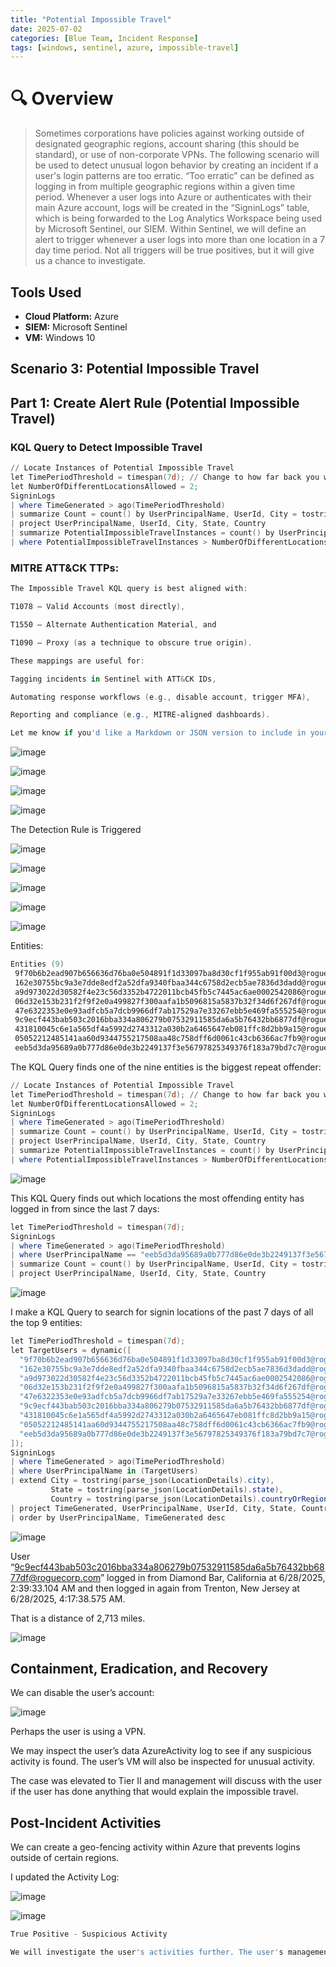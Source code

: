 ```yaml
---
title: "Potential Impossible Travel"
date: 2025-07-02
categories: [Blue Team, Incident Response]
tags: [windows, sentinel, azure, impossible-travel]
---
```


# 🔍 Overview

> Sometimes corporations have policies against working outside of designated geographic regions, account sharing (this should be standard), or use of non-corporate VPNs. The following scenario will be used to detect unusual logon behavior by creating an incident if a user's login patterns are too erratic. “Too erratic” can be defined as logging in from multiple geographic regions within a given time period. Whenever a user logs into Azure or authenticates with their main Azure account, logs will be created in the “SigninLogs” table, which is being forwarded to the Log Analytics Workspace being used by Microsoft Sentinel, our SIEM. Within Sentinel, we will define an alert to trigger whenever a user logs into more than one location in a 7 day time period. Not all triggers will be true positives, but it will give us a chance to investigate.

## Tools Used
- **Cloud Platform:** Azure
- **SIEM:** Microsoft Sentinel
- **VM:** Windows 10

## Scenario 3: Potential Impossible Travel

## Part 1: Create Alert Rule (Potential Impossible Travel)

### KQL Query to Detect Impossible Travel

```powershell
// Locate Instances of Potential Impossible Travel
let TimePeriodThreshold = timespan(7d); // Change to how far back you want to look
let NumberOfDifferentLocationsAllowed = 2;
SigninLogs
| where TimeGenerated > ago(TimePeriodThreshold)
| summarize Count = count() by UserPrincipalName, UserId, City = tostring(parse_json(LocationDetails).city), State = tostring(parse_json(LocationDetails).state), Country = tostring(parse_json(LocationDetails).countryOrRegion)
| project UserPrincipalName, UserId, City, State, Country
| summarize PotentialImpossibleTravelInstances = count() by UserPrincipalName, UserId
| where PotentialImpossibleTravelInstances > NumberOfDifferentLocationsAllowed

```

### MITRE ATT&CK TTPs:

```powershell
The Impossible Travel KQL query is best aligned with:

T1078 – Valid Accounts (most directly),

T1550 – Alternate Authentication Material, and

T1090 – Proxy (as a technique to obscure true origin).

These mappings are useful for:

Tagging incidents in Sentinel with ATT&CK IDs,

Automating response workflows (e.g., disable account, trigger MFA),

Reporting and compliance (e.g., MITRE-aligned dashboards).

Let me know if you'd like a Markdown or JSON version to include in your IR notes.
```

![image](/assets/img/bluelabs/potential-impossible-travel/image.png)

![image](/assets/img/bluelabs/potential-impossible-travel/image1.png)

![image](/assets/img/bluelabs/potential-impossible-travel/image2.png)

![image](/assets/img/bluelabs/potential-impossible-travel/image3.png)

The Detection Rule is Triggered

![image](/assets/img/bluelabs/potential-impossible-travel/image4.png)

![image](/assets/img/bluelabs/potential-impossible-travel/image5.png)

![image](/assets/img/bluelabs/potential-impossible-travel/image6.png)

![image](/assets/img/bluelabs/potential-impossible-travel/image7.png)

![image](/assets/img/bluelabs/potential-impossible-travel/image8.png)

Entities:

```powershell
Entities (9)
 9f70b6b2ead907b656636d76ba0e504891f1d33097ba8d30cf1f955ab91f00d3@roguecorp.com
 162e30755bc9a3e7dde8edf2a52dfa9340fbaa344c6758d2ecb5ae7836d3dadd@roguecorp.com
 a9d973022d30582f4e23c56d3352b4722011bcb45fb5c7445ac6ae0002542086@roguecorp.com
 06d32e153b231f2f9f2e0a499827f300aafa1b5096815a5837b32f34d6f267df@roguecorp.com
 47e6322353e0e93adfcb5a7dcb9966df7ab17529a7e33267ebb5e469fa555254@roguecorp.com
 9c9ecf443bab503c2016bba334a806279b07532911585da6a5b76432bb6877df@roguecorp.com
 431810045c6e1a565df4a5992d2743312a030b2a6465647eb081ffc8d2bb9a15@roguecorp.com
 05052212485141aa60d9344755217508aa48c758dff6d0061c43cb6366ac7fb9@roguecorp.com
 eeb5d3da95689a0b777d86e0de3b2249137f3e56797825349376f183a79bd7c7@roguecorp.com

```

The KQL Query finds one of the nine entities is the biggest repeat offender:

```powershell
// Locate Instances of Potential Impossible Travel
let TimePeriodThreshold = timespan(7d); // Change to how far back you want to look
let NumberOfDifferentLocationsAllowed = 2;
SigninLogs
| where TimeGenerated > ago(TimePeriodThreshold)
| summarize Count = count() by UserPrincipalName, UserId, City = tostring(parse_json(LocationDetails).city), State = tostring(parse_json(LocationDetails).state), Country = tostring(parse_json(LocationDetails).countryOrRegion)
| project UserPrincipalName, UserId, City, State, Country
| summarize PotentialImpossibleTravelInstances = count() by UserPrincipalName, UserId
| where PotentialImpossibleTravelInstances > NumberOfDifferentLocationsAllowed
```

![image](/assets/img/bluelabs/potential-impossible-travel/image9.png)

This KQL Query finds out which locations the most offending entity has logged in from since the last 7 days:

```powershell
let TimePeriodThreshold = timespan(7d);
SigninLogs
| where TimeGenerated > ago(TimePeriodThreshold)
| where UserPrincipalName == "eeb5d3da95689a0b777d86e0de3b2249137f3e56797825349376f183a79bd7c7@roguecorp.com"
| summarize Count = count() by UserPrincipalName, UserId, City = tostring(parse_json(LocationDetails).city), State = tostring(parse_json(LocationDetails).state), Country = tostring(parse_json(LocationDetails).countryOrRegion)
| project UserPrincipalName, UserId, City, State, Country
```

![image](/assets/img/bluelabs/potential-impossible-travel/image10.png)

I make a KQL Query to search for signin locations of the past 7 days of all the top 9 entities:

```powershell
let TimePeriodThreshold = timespan(7d);
let TargetUsers = dynamic([
  "9f70b6b2ead907b656636d76ba0e504891f1d33097ba8d30cf1f955ab91f00d3@roguecorp.com",
  "162e30755bc9a3e7dde8edf2a52dfa9340fbaa344c6758d2ecb5ae7836d3dadd@roguecorp.com",
  "a9d973022d30582f4e23c56d3352b4722011bcb45fb5c7445ac6ae0002542086@roguecorp.com",
  "06d32e153b231f2f9f2e0a499827f300aafa1b5096815a5837b32f34d6f267df@roguecorp.com",
  "47e6322353e0e93adfcb5a7dcb9966df7ab17529a7e33267ebb5e469fa555254@roguecorp.com",
  "9c9ecf443bab503c2016bba334a806279b07532911585da6a5b76432bb6877df@roguecorp.com",
  "431810045c6e1a565df4a5992d2743312a030b2a6465647eb081ffc8d2bb9a15@roguecorp.com",
  "05052212485141aa60d9344755217508aa48c758dff6d0061c43cb6366ac7fb9@roguecorp.com",
  "eeb5d3da95689a0b777d86e0de3b2249137f3e56797825349376f183a79bd7c7@roguecorp.com"
]);
SigninLogs
| where TimeGenerated > ago(TimePeriodThreshold)
| where UserPrincipalName in (TargetUsers)
| extend City = tostring(parse_json(LocationDetails).city),
         State = tostring(parse_json(LocationDetails).state),
         Country = tostring(parse_json(LocationDetails).countryOrRegion)
| project TimeGenerated, UserPrincipalName, UserId, City, State, Country
| order by UserPrincipalName, TimeGenerated desc
```

![image](/assets/img/bluelabs/potential-impossible-travel/image11.png)

 User “[9c9ecf443bab503c2016bba334a806279b07532911585da6a5b76432bb6877df@roguecorp.com](mailto:9c9ecf443bab503c2016bba334a806279b07532911585da6a5b76432bb6877df@roguecorp.com)” logged in from Diamond Bar, California at 6/28/2025, 2:39:33.104 AM and then logged in again from Trenton, New Jersey at 6/28/2025, 4:17:38.575 AM. 

That is a distance of 2,713 miles.

![image](/assets/img/bluelabs/potential-impossible-travel/image12.png)

## Containment, Eradication, and Recovery

We can disable the user’s account:

![image](/assets/img/bluelabs/potential-impossible-travel/image13.png)

Perhaps the user is using a VPN. 

We may inspect the user’s data AzureActivity log to see if any suspicious activity is found. The user’s VM will also be inspected for unusual activity. 

The case was elevated to Tier II and management will discuss with the user if the user has done anything that would explain the impossible travel.

## Post-Incident Activities

We can create a geo-fencing activity within Azure that prevents logins outside of certain regions.

I updated the Activity Log:

![image](/assets/img/bluelabs/potential-impossible-travel/image14.png)

![image](/assets/img/bluelabs/potential-impossible-travel/image15.png)

```powershell
True Positive - Suspicious Activity

We will investigate the user's activities further. The user's management team will discuss with the user about the impossible travel and report the user's response to us. We may disable the user's account if need be. 
```
